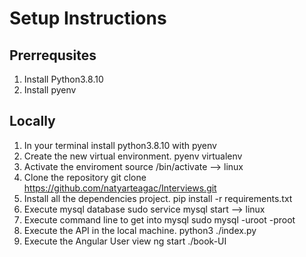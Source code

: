 # Setup Instructions

## Prerrequsites
1. Install Python3.8.10
2. Install pyenv

## Locally
1. In your terminal install python3.8.10 with pyenv
2. Create the new virtual environment.
pyenv virtualenv <nameofenvironment>
3. Activate the enviroment
source <nameofenviroment>/bin/activate --> linux
4. Clone the repository
git clone https://github.com/natyarteagac/Interviews.git
5. Install all the dependencies project.
pip install -r requirements.txt
5. Execute mysql database
sudo service mysql start --> linux
6. Execute command line to get into mysql
sudo mysql -uroot -proot
6. Execute the API in the local machine.
python3 ./index.py
7. Execute the Angular User view
ng start ./book-UI

